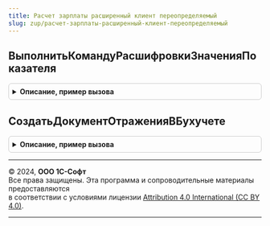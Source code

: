 ```yaml
---
title: Расчет зарплаты расширенный клиент переопределяемый
slug: zup/расчет-зарплаты-расширенный-клиент-переопределяемый
---
```



## ВыполнитьКомандуРасшифровкиЗначенияПоказателя
<details style="margin: 1em 0; padding: 0.5em; border: 1px solid #ccc; border-radius: 6px;">

<summary style="font-weight: bold; cursor: pointer;">Описание, пример вызова</summary>

```bsl

// Процедура предназначена для описания действий,
// выполняемых по команде расшифровки значения показателя.
//
// Команда расшифровки может использоваться для показателей,
// значения которых рассчитываются нетривиальным образом,
// и для пользователя может быть полезным продемонстрировать промежуточные этапы расчета,
// отобразить дополнительную информацию и т.д.
//
// Параметры:
//	- Форма - управляемая форма документа, выполняющего начисление.
//	- ОписаниеТаблицы - описание таблицы документа с данными показателей.
//	- Элемент - таблица формы
//	- ВыбраннаяСтрока - идентификатор строки таблицы.
//	- Поле - поле формы, в котором размещена команда расшифровки.
//	- СтандартнаяОбработка - признак необходимости выполнения стандартной обработки,
//							используется для отметки о выполнении команды расшифровки.
//	- ПересчитыватьСотрудника - признак необходимости выполнить расчет строк сотрудника в документе.
//
Процедура ВыполнитьКомандуРасшифровкиЗначенияПоказателя(Форма, ОписаниеТаблицы, Элемент, ВыбраннаяСтрока, Поле, СтандартнаяОбработка, ПересчитыватьСотрудника) Экспорт
```

Пример вызова
```bsl
РасчетЗарплатыРасширенныйКлиентПереопределяемый.ВыполнитьКомандуРасшифровкиЗначенияПоказателя(Форма, ОписаниеТаблицы, Элемент, ВыбраннаяСтрока, Поле, СтандартнаяОбработка, ПересчитыватьСотрудника) 
```
</details>

## СоздатьДокументОтраженияВБухучете
<details style="margin: 1em 0; padding: 0.5em; border: 1px solid #ccc; border-radius: 6px;">

<summary style="font-weight: bold; cursor: pointer;">Описание, пример вызова</summary>

```bsl

// Процедура предназначена для создания документа отражения в бухучете из обработки РасчетЗарплаты.
//
// Параметры:
//	Организация - выбранная в обработке организация.
//	МесяцНачисления - выбранный месяц.
//	СтандартнаяОбработка - признак необходимости выполнения стандартной обработки.
//
Процедура СоздатьДокументОтраженияВБухучете(Организация, МесяцНачисления, СтандартнаяОбработка) Экспорт
```

Пример вызова
```bsl
РасчетЗарплатыРасширенныйКлиентПереопределяемый.СоздатьДокументОтраженияВБухучете(Организация, МесяцНачисления, СтандартнаяОбработка) 
```
</details>

---

© 2024, **ООО 1С-Софт**  
Все права защищены. Эта программа и сопроводительные материалы предоставляются  
в соответствии с условиями лицензии [Attribution 4.0 International (CC BY 4.0)](https://creativecommons.org/licenses/by/4.0/legalcode).

---
